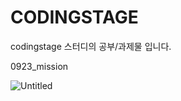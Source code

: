 # CODINGSTAGE

codingstage 스터디의 공부/과제물 입니다. 

0923_mission

![Untitled](https://user-images.githubusercontent.com/84470262/192153114-e777e8a3-1d92-4ecb-ae5d-bec45988f83b.png)
